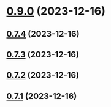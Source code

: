 # [0.9.0](https://github.com/yeager-eren/rango-client/compare/provider-mytonwallet@0.7.4...provider-mytonwallet@0.9.0) (2023-12-16)



## [0.7.4](https://github.com/yeager-eren/rango-client/compare/provider-mytonwallet@0.7.3...provider-mytonwallet@0.7.4) (2023-12-16)



## [0.7.3](https://github.com/yeager-eren/rango-client/compare/provider-mytonwallet@0.7.1...provider-mytonwallet@0.7.3) (2023-12-16)



## [0.7.2](https://github.com/yeager-eren/rango-client/compare/provider-mytonwallet@0.7.1-next.68...provider-mytonwallet@0.7.2) (2023-12-16)



## [0.7.1](https://github.com/yeager-eren/rango-client/compare/provider-mytonwallet@0.8.0...provider-mytonwallet@0.7.1) (2023-12-16)



